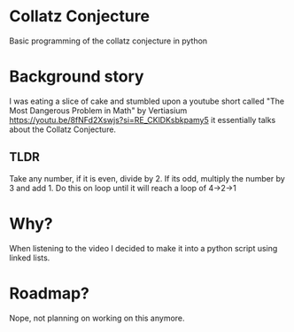 # Collatz Conjecture
 Basic programming of the collatz conjecture in python

# Background story
I was eating a slice of cake and stumbled upon a youtube short called "The Most Dangerous Problem in Math" by Vertiasium https://youtu.be/8fNFd2Xswjs?si=RE_CKlDKsbkpamy5 it essentially talks about the Collatz Conjecture.
## TLDR
Take any number, if it is even, divide by 2. If its odd, multiply the number by 3 and add 1. Do this on loop until it will reach a loop of 4->2->1 

# Why?
When listening to the video I decided to make it into a python script using linked lists. 

# Roadmap?
Nope, not planning on working on this anymore. 

